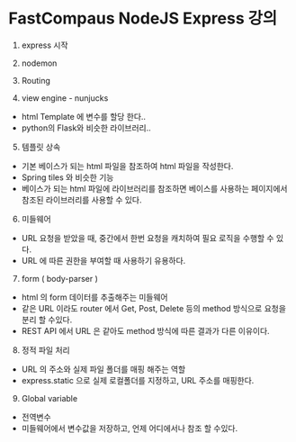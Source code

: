 # FastCompaus NodeJS Express 강의

1. express 시작

2. nodemon

3. Routing

4. view engine - nunjucks

- html Template 에 변수를 할당 한다..
- python의 Flask와 비슷한 라이브러리..

5. 템플릿 상속

- 기본 베이스가 되는 html 파일을 참조하여 html 파일을 작성한다.
- Spring tiles 와 비슷한 기능
- 베이스가 되는 html 파일에 라이브러리를 참조하면 베이스를 사용하는 페이지에서 참조된 라이브러리를 사용할 수 있다.

6. 미들웨어

- URL 요청을 받았을 때, 중간에서 한번 요청을 캐치하여 필요 로직을 수행할 수 있다.
- URL 에 따른 권한을 부여할 때 사용하기 유용하다.

7. form ( body-parser )

- html 의 form 데이터를 추출해주는 미들웨어
- 같은 URL 이라도 router 에서 Get, Post, Delete 등의 method 방식으로 요청을 분리 할 수있다.
- REST API 에서 URL 은 같아도 method 방식에 따른 결과가 다른 이유이다.

8. 정적 파일 처리

- URL 의 주소와 실제 파일 폴더를 매핑 해주는 역할
- express.static 으로 실제 로컬폴더를 지정하고, URL 주소를 매핑한다.

9. Global variable

- 전역변수
- 미들웨어에서 변수값을 저장하고, 언제 어디에서나 참조 할 수있다.
